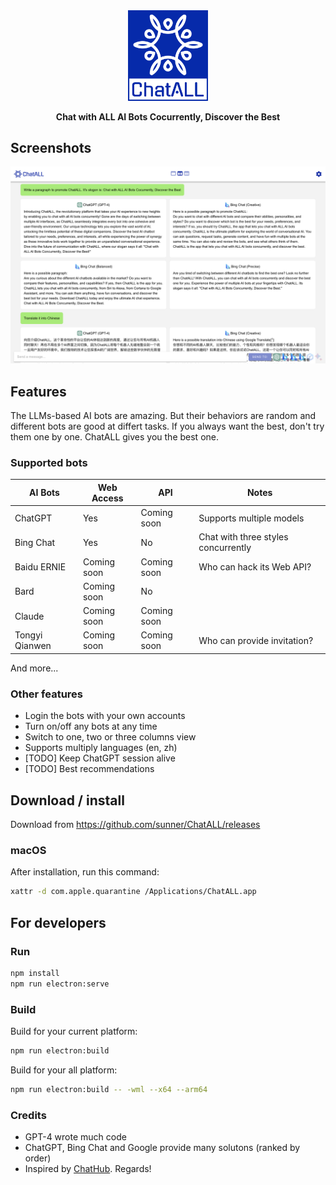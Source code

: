 <div align="center">
   <img src="src/assets/logo-cover.png" width=128></img>
   <p><strong>Chat with ALL AI Bots Cocurrently, Discover the Best</strong></p>
</div>

## Screenshots

![Screenshot](screenshots/screenshot-1.png?raw=true)

## Features

The LLMs-based AI bots are amazing. But their behaviors are random and different bots are good at differt tasks. If you always want the best, don't try them one by one. ChatALL gives you the best one.

### Supported bots

| AI Bots     | Web Access  | API         | Notes                                 |
|-------------|-------------|-------------|---------------------------------------|
| ChatGPT     | Yes         | Coming soon | Supports multiple models              |
| Bing Chat   | Yes         | No          | Chat with three styles concurrently   |
| Baidu ERNIE | Coming soon | Coming soon | Who can hack its Web API?             |
| Bard        | Coming soon | No          |                                       |
| Claude      | Coming soon | Coming soon |                                       |
| Tongyi Qianwen | Coming soon | Coming soon | Who can provide invitation? |

And more...

### Other features

* Login the bots with your own accounts
* Turn on/off any bots at any time
* Switch to one, two or three columns view
* Supports multiply languages (en, zh)
* [TODO] Keep ChatGPT session alive
* [TODO] Best recommendations

## Download / install

Download from https://github.com/sunner/ChatALL/releases

### macOS

After installation, run this command:

```bash
xattr -d com.apple.quarantine /Applications/ChatALL.app
```

## For developers

### Run

```bash
npm install
npm run electron:serve
```

### Build

Build for your current platform:
```bash
npm run electron:build
```

Build for your all platform:
```bash
npm run electron:build -- -wml --x64 --arm64
```

### Credits

* GPT-4 wrote much code
* ChatGPT, Bing Chat and Google provide many solutons (ranked by order)
* Inspired by [ChatHub](https://github.com/chathub-dev/chathub). Regards!
